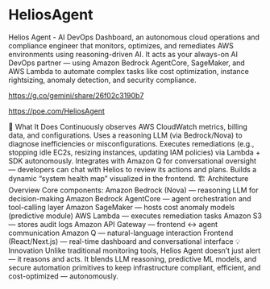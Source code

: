 # HeliosAgent
Helios Agent - AI DevOps Dashboard, an autonomous cloud operations and compliance engineer that monitors, optimizes, and remediates AWS environments using reasoning-driven AI. It acts as your always-on AI DevOps partner — using Amazon Bedrock AgentCore, SageMaker, and AWS Lambda to automate complex tasks like cost optimization, instance rightsizing, anomaly detection, and security compliance.

https://g.co/gemini/share/26f02c3190b7

https://poe.com/HeliosAgent



🚀 What It Does
Continuously observes AWS CloudWatch metrics, billing data, and configurations.
Uses a reasoning LLM (via Bedrock/Nova) to diagnose inefficiencies or misconfigurations.
Executes remediations (e.g., stopping idle EC2s, resizing instances, updating IAM policies) via Lambda + SDK autonomously.
Integrates with Amazon Q for conversational oversight — developers can chat with Helios to review its actions and plans.
Builds a dynamic “system health map” visualized in the frontend.
🏗️ Architecture Overview
Core components:
Amazon Bedrock (Nova) — reasoning LLM for decision-making
Amazon Bedrock AgentCore — agent orchestration and tool-calling layer
Amazon SageMaker — hosts cost anomaly models (predictive module)
AWS Lambda — executes remediation tasks
Amazon S3 — stores audit logs
Amazon API Gateway — frontend ↔ agent communication
Amazon Q — natural-language interaction
Frontend (React/Next.js) — real-time dashboard and conversational interface
💡 Innovation
Unlike traditional monitoring tools, Helios Agent doesn’t just alert — it reasons and acts.
It blends LLM reasoning, predictive ML models, and secure automation primitives to keep infrastructure compliant, efficient, and cost-optimized — autonomously.


